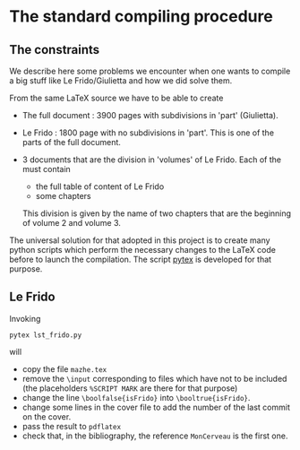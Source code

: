 # The standard compiling procedure

## The constraints

We describe here some problems we encounter when one wants to compile a big stuff like Le Frido/Giulietta and how we did solve them.

From the same LaTeX source we have to be able to create

* The full document : 3900 pages with subdivisions in 'part' (Giulietta).
* Le Frido : 1800 page with no subdivisions in 'part'. This is one of the parts of the full document.
* 3 documents that are the division in 'volumes' of Le Frido. Each of the must contain
   - the full table of content of Le Frido
   - some chapters

  This division is given by the name of two chapters that are the beginning of volume 2 and volume 3.

The universal solution for that adopted in this project is to create many python scripts which perform the necessary changes to the LaTeX code before to launch the compilation. The script [pytex](https://github.com/LaurentClaessens/pytex) is developed for that purpose.

## Le Frido

Invoking
```
pytex lst_frido.py
```
will
* copy the file `mazhe.tex`
* remove the `\input` corresponding to files which have not to be included (the placeholders `%SCRIPT MARK` are there for that purpose)
* change the line `\boolfalse{isFrido}` into `\booltrue{isFrido}`.
* change some lines in the cover file to add the number of the last commit on the cover.
* pass the result to `pdflatex`
* check that, in the bibliography, the reference `MonCerveau` is the first one.
